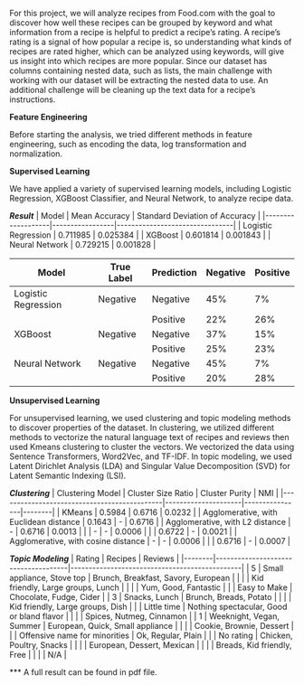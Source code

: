 For this project, we will analyze recipes from Food.com with the goal to discover how well these recipes can be grouped by keyword and what information from a recipe is helpful to predict a recipe’s rating. A recipe’s rating is a signal of how popular a recipe is, so understanding what kinds of recipes are rated higher, which can be analyzed using keywords, will give us insight into which recipes are more popular. Since our dataset has columns containing nested data, such as lists, the main challenge with working with our dataset will be extracting the nested data to use. An additional challenge will be cleaning up the text data for a recipe’s instructions.

**Feature Engineering**

Before starting the analysis, we tried different methods in feature engineering, such as encoding the data, log transformation and normalization. 

**Supervised Learning**

We have applied a variety of supervised learning models, including Logistic Regression, XGBoost Classifier, and Neural Network, to analyze recipe data.

***Result***
| Model             | Mean Accuracy   | Standard Deviation of Accuracy |
|-------------------|-----------------|--------------------------------|
| Logistic Regression | 0.711985      | 0.025384                       |
| XGBoost           | 0.601814        | 0.001843                       |
| Neural Network    | 0.729215        | 0.001828                       |

| Model               | True Label | Prediction | Negative | Positive |
|---------------------|------------|------------|----------|----------|
| Logistic Regression | Negative   | Negative   | 45%      | 7%       |
|                     |            | Positive   | 22%      | 26%      |
| XGBoost             | Negative   | Negative   | 37%      | 15%      |
|                     |            | Positive   | 25%      | 23%      |
| Neural Network      | Negative   | Negative   | 45%      | 7%       |
|                     |            | Positive   | 20%      | 28%      |

**Unsupervised Learning**

For unsupervised learning, we used clustering and topic modeling methods to discover properties of the dataset. In clustering, we utilized different methods to vectorize the natural language text of recipes and reviews then used Kmeans clustering to cluster the vectors. We vectorized the data using Sentence Transformers, Word2Vec, and TF-IDF. In topic modeling, we used Latent Dirichlet Analysis (LDA) and Singular Value Decomposition (SVD) for Latent Semantic Indexing (LSI).

***Clustering***
| Clustering Model                            | Cluster Size Ratio | Cluster Purity | NMI    |
|---------------------------------------------|---------------------|----------------|--------|
| KMeans                                      | 0.5984              | 0.6716         | 0.0232 |
| Agglomerative, with Euclidean distance      | 0.1643              | -              | 0.6716 |
| Agglomerative, with L2 distance             | -                   | 0.6716         | 0.0013 |
|                                             | -                   | -              | 0.0006 |
|                                             | 0.6722              | -              | 0.0021 |
| Agglomerative, with cosine distance         | -                   | -              | 0.0006 |
|                                             | 0.6716              | -              | 0.0007 |

***Topic Modeling***
| Rating | Recipes                             | Reviews                                       |
|--------|-------------------------------------|-----------------------------------------------|
| 5      | Small appliance, Stove top         | Brunch, Breakfast, Savory, European           |
|        |                                     | Kid friendly, Large groups, Lunch             |
|        |                                     | Yum, Good, Fantastic                          |
|        | Easy to Make                        | Chocolate, Fudge, Cider                       |
| 3      | Snacks, Lunch                      | Brunch, Breads, Potato                        |
|        |                                     | Kid friendly, Large groups, Dish              |
|        | Little time                         | Nothing spectacular, Good or bland flavor     |
|        |                                     | Spices, Nutmeg, Cinnamon                      |
| 1      | Weeknight, Vegan, Summer           | European, Quick, Small appliance              |
|        |                                     | Cookie, Brownie, Dessert                      |
|        | Offensive name for minorities      | Ok, Regular, Plain                            |
|        | No rating                          | Chicken, Poultry, Snacks                      |
|        |                                     | European, Dessert, Mexican                    |
|        |                                     | Breads, Kid friendly, Free                    |
|        |                                     | N/A                                           |

*** A full result can be found in pdf file.
